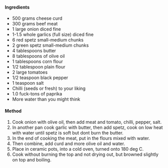 #### Ingredients

* 500 grams cheese curd
* 300 grams beef meat
* 1 large onion diced fine
* 1-1.5 whole garlics (full size) diced fine
* 6 red spetz small-medium chunks
* 2 green spetz small-medium chunks
* 4 tablespoons butter
* 8 tablespoons of olive oil
* 1 tablespoons corn flour
* 1/2 tablespoon plain flour
* 2 large tomatoes
* 1/2 teaspoon black pepper
* 1 teaspoon salt
* Chilli (seeds or fresh) to your liking
* 1.0 fuck-tons of paprika
* More water than you might think


#### Method

1. Cook onion with olive oil, then add meat and tomato, chilli, pepper, salt.
1. In another pan cook garlic with butter, then add spetz, cook on low heat with water until spetz is soft but dont burn the butter.
1. In the end of cooking the meat, put in the flours mixed with water.
1. Then combine, add curd and more olive oil and water.
1. Place in ceramic pots, into a cold oven, turned onto 180 deg C.
1. Cook without burning the top and not drying out, but browned slightly on top and boiling.

